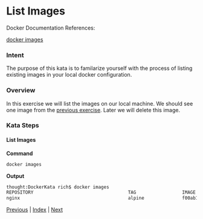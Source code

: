 # List Images

Docker Documentation References:

[docker images](https://docs.docker.com/engine/reference/commandline/images/)

### Intent

The purpose of this kata is to familarize yourself with the process of listing existing images in your local docker configuration.

### Overview

In this exercise we will list the images on our local machine. We should see one image from the [previous exercise](1_pull_and_run_image.md). Later we will delete this image.

### Kata Steps

#### List Images

**Command**

```bash
docker images
```

**Output**

```bash
thought:DockerKata rich$ docker images
REPOSITORY                                   TAG                 IMAGE ID            CREATED             SIZE
nginx                                        alpine              f00ab1b3ac6d        2 weeks ago         15.5 MB
```

[Previous](1_pull_and_run_image.md) | [Index](README.md) | [Next](3_list_containers.md)
